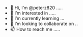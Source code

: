 - 👋 Hi, I’m @peterz820 .....
- 👀 I’m interested in .....
- 🌱 I’m currently learning ...
- 💞️ I’m looking to collaborate on ..
- 📫 How to reach me .....

<!---
peterz820/peterz820 is a ✨ special ✨ repository because its `README.md` (this file) appears on your GitHub profile.
You can click the Preview link to take a look at your changes.
--->
